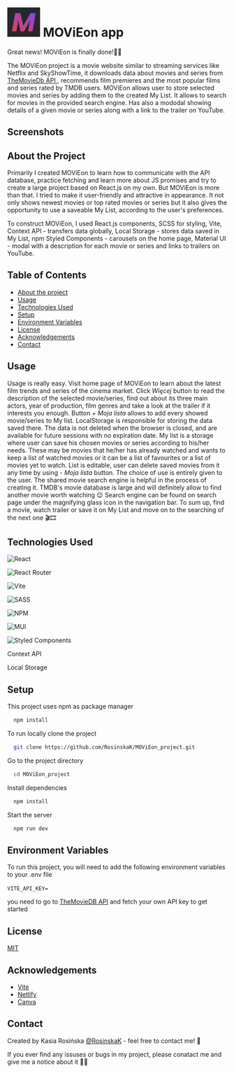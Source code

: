 # <img src='./public/logoApp.png' alt="screenshot" width="75" height="auto" /> MOViEon app
Great news! MOViEon is finally done!🎉🎊

The MOViEon project is a movie website similar to streaming services like Netflix and SkyShowTime, it downloads data about movies and series from <a href="https://developer.themoviedb.org/docs/getting-started" target="_blank" rel="noreferrer" rel="noopener"> TheMovieDb API </a>, recommends film premieres and the most popular films and series rated by TMDB users.
MOViEon allows user to store selected movies and series by adding them to the created My List. It allows to search for movies in the provided search engine. Has also a mododal showing details of a given movie or series along with a link to the trailer on YouTube.

<!-- So My list (a database storing a list of favorite films) is working fine and search engine for movies too.
Now I'm working on adding a modal showing details of a given film and maybe I would also add a link to the movies trailers on YouTube 😁
🙋 so stay tuned for newest improvements. -->

<!-- ➡️ Project Link: https://readytogoapp.netlify.app  -->


## Screenshots

<!-- <div align="center"> 
  <img src="./public/desktopmain.png" alt="screenshot" />
    <img src="./public/desktop.signin.png" alt="screenshot" width="405" height="auto"/>
  <img src="./public/desktopmaininstructions.png" alt="screenshot" width="405" height="auto"/>
  <img src="./public/desktopmaindone.png" alt="screenshot" />
  <img src='./public/desktopsignup.png' alt="screenshot" />
  <img src='./public/mobilemain.png' alt="screenshot" width="300" height="auto" />
  <img src='./public/mobilesignin.png' alt="screenshot" width="300" height="auto"/>
  <img src='./public/mobilemaindone.png' alt="screenshot" width="300" height="auto"/>
  <img src='./public/mobilesignup.png' alt="screenshot" width="300" height="auto"/>
</div> -->


## About the Project

Primarily I created MOViEon to learn how to communicate with the API database, practice fetching and learn more about JS promises and try to create a large project based on React.js on my own. 
But MOViEon is more than that. I tried to make it user-friendly and attractive in appearance. It not only shows newest movies or top rated movies or series but it also gives the opportunity to use a saveable My List, according to the user's preferences. 

To construct MOViEon, I used React.js components, SCSS for styling, Vite, Context API - transfers data globally, Local Storage - stores data saved in My List, npm Styled Components - carousels on the home page, Material UI - modal with a description for each movie or series and links to trailers on YouTube.


## Table of Contents
- [About the project](#about-the-project)
- [Usage](#usage)
- [Technologies Used](#technologies-used)
- [Setup](#setup)
- [Environment Variables](#environment-variables)
- [License](#license)
- [Acknowledgements](#acknowledgements)
- [Contact](#contact)


## Usage

Usage is really easy. Visit home page of MOViEon to learn about the latest film trends and series of the cinema market. 
Click *Więcej* button to read the description of the selected movie/series, find out about its three main actors, year of production, film genres and take a look at the trailer if it interests you enough. 
Button *+ Moja lista* allows to add every showed movie/series to My list. LocalStorage is responsible for storing the data saved there. The data is not deleted when the browser is closed, and are available for future sessions with no expiration date. My list is a storage where user can save his chosen movies or series according to his/her needs. These may be movies that he/her has already watched and wants to keep a list of watched movies or it can be a list of favourites or a list of movies yet to watch. List is editable, user can delete saved movies from it any time by using *- Moja lista* button. The choice of use is entirely given to the user. The shared movie search engine is helpful in the process of creating it. TMDB's movie database is large and will definitely allow to find another movie worth watching 😉 Search engine can be found on search page under the magnifying glass icon in the navigation bar.
To sum up, find a movie, watch trailer or save it on My List and move on to the searching of the next one 🎬🎞


## Technologies Used

![React](https://img.shields.io/badge/react-%2320232a.svg?style=for-the-badge&logo=react&logoColor=%2361DAFB)

![React Router](https://img.shields.io/badge/React_Router-CA4245?style=for-the-badge&logo=react-router&logoColor=white)

![Vite](https://img.shields.io/badge/vite-%23646CFF.svg?style=for-the-badge&logo=vite&logoColor=white)

![SASS](https://img.shields.io/badge/SASS-hotpink.svg?style=for-the-badge&logo=SASS&logoColor=white)

![NPM](https://img.shields.io/badge/NPM-%23CB3837.svg?style=for-the-badge&logo=npm&logoColor=white) 

![MUI](https://img.shields.io/badge/MUI-%230081CB.svg?style=for-the-badge&logo=mui&logoColor=white)

![Styled Components](https://img.shields.io/badge/styled--components-DB7093?style=for-the-badge&logo=styled-components&logoColor=white)

Context API

Local Storage


## Setup

This project uses npm as package manager

```bash
  npm install
```
To run locally
clone the project

```bash
  git clone https://github.com/RosinskaK/MOViEon_project.git
```

Go to the project directory

```bash
  cd MOViEon_project
```

Install dependencies

```bash
  npm install
```

Start the server

```bash
  npm run dev
```


## Environment Variables

To run this project, you will need to add the following environment variables to your .env file

`VITE_API_KEY=`

you need to go to [TheMovieDB API](https://developer.themoviedb.org/reference/intro/getting-started) and fetch your own API key to get started


## License

[MIT](https://choosealicense.com/licenses/mit/)


## Acknowledgements

- [Vite](https://vitejs.dev/)
- [Netlify](https://www.netlify.com/)
- [Canva](https://www.canva.com/)


## Contact

Created by Kasia Rosińska [@RosinskaK](https://www.linkedin.com/in/katarzyna-rosinska/) - feel free to contact me! 👋

If you ever find any issuses or bugs in my project, please conatact me and give me a notice about it 🙇‍♀️

